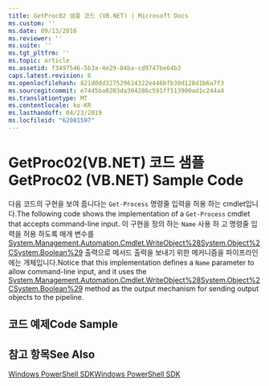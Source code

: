 ```yaml
---
title: GetProc02 샘플 코드 (VB.NET) | Microsoft Docs
ms.custom: ''
ms.date: 09/13/2016
ms.reviewer: ''
ms.suite: ''
ms.tgt_pltfrm: ''
ms.topic: article
ms.assetid: f3497546-5b3a-4e29-84ba-cd9747be64b3
caps.latest.revision: 6
ms.openlocfilehash: 821d0dd327529614322e446bfb30d128d1b6a7f3
ms.sourcegitcommit: e7445ba8203da304286c591ff513900ad1c244a4
ms.translationtype: MT
ms.contentlocale: ko-KR
ms.lasthandoff: 04/23/2019
ms.locfileid: "62081597"
---
```

# <a name="getproc02-vbnet-sample-code"></a><span data-ttu-id="fc51a-102">GetProc02(VB.NET) 코드 샘플</span><span class="sxs-lookup"><span data-stu-id="fc51a-102">GetProc02 (VB.NET) Sample Code</span></span>

<span data-ttu-id="fc51a-103">다음 코드의 구현을 보여 줍니다는 `Get-Process` 명령줄 입력을 허용 하는 cmdlet입니다.</span><span class="sxs-lookup"><span data-stu-id="fc51a-103">The following code shows the implementation of a `Get-Process` cmdlet that accepts command-line input.</span></span> <span data-ttu-id="fc51a-104">이 구현을 정의 하는 `Name` 사용 하 고 명령줄 입력을 허용 하도록 매개 변수를 [System.Management.Automation.Cmdlet.WriteObject%28System.Object%2CSystem.Boolean%29](/dotnet/api/System.Management.Automation.Cmdlet.WriteObject%28System.Object%2CSystem.Boolean%29) 출력으로 메서드 출력을 보내기 위한 메커니즘을 파이프라인에는 개체입니다.</span><span class="sxs-lookup"><span data-stu-id="fc51a-104">Notice that this implementation defines a `Name` parameter to allow command-line input, and it uses the [System.Management.Automation.Cmdlet.WriteObject%28System.Object%2CSystem.Boolean%29](/dotnet/api/System.Management.Automation.Cmdlet.WriteObject%28System.Object%2CSystem.Boolean%29) method as the output mechanism for sending output objects to the pipeline.</span></span>

## <a name="code-sample"></a><span data-ttu-id="fc51a-105">코드 예제</span><span class="sxs-lookup"><span data-stu-id="fc51a-105">Code Sample</span></span>

<!-- TODO!!!: review snippet reference  [!CODE [Msh_samplesgetproc02#getproc02vball](Msh_samplesgetproc02#getproc02vball)]  -->

## <a name="see-also"></a><span data-ttu-id="fc51a-106">참고 항목</span><span class="sxs-lookup"><span data-stu-id="fc51a-106">See Also</span></span>

[<span data-ttu-id="fc51a-107">Windows PowerShell SDK</span><span class="sxs-lookup"><span data-stu-id="fc51a-107">Windows PowerShell SDK</span></span>](../windows-powershell-reference.md)